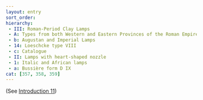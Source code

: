 ```yaml
---
layout: entry
sort_order:
hierarchy:
 - III: Roman-Period Clay Lamps
 - A: Types from both Western and Eastern Provinces of the Roman Empire
 - b: Augustan and Imperial Lamps
 - 14: Loeschcke type VIII
 - c: Catalogue
 - II: Lamps with heart-shaped nozzle
 - 1: Italic and African lamps
 - a: Bussière form D IX
cat: [357, 358, 359]
---
```


(See [Introduction 11](Introduction-11))
